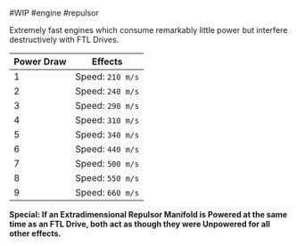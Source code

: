 #WIP #engine #repulsor

Extremely fast engines which consume remarkably little power but interfere destructively with FTL Drives.

| Power Draw | Effects |
| -----------|---------|
| 1 | Speed: `210 m/s` |
| 2 | Speed: `240 m/s` |
| 3 | Speed: `290 m/s` |
| 4 | Speed: `310 m/s` |
| 5 | Speed: `340 m/s` |
| 6 | Speed: `440 m/s` |
| 7 | Speed: `500 m/s` |
| 8 | Speed: `550 m/s` |
| 9 | Speed: `660 m/s` |

**Special: If an Extradimensional Repulsor Manifold is Powered at the same time as an FTL Drive, both act as though they were Unpowered for all other effects.**